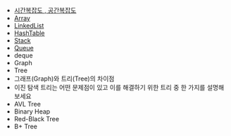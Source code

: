 - [시간복잡도 , 공간복잡도](./자료구조/시간복잡도.md)
- [Array](./자료구조/배열.md)
- [LinkedList](./자료구조/연결리스트.md)
- [HashTable](./자료구조/해시테이블.md)
- [Stack](./자료구조/스택.md)
- [Queue](./자료구조/큐.md)
- deque
- Graph
- Tree
- 그래프(Graph)와 트리(Tree)의 차이점
- 이진 탐색 트리는 어떤 문제점이 있고 이를 해결하기 위한 트리 중
   한 가지를 설명해보세요
- AVL Tree
- Binary Heap
- Red-Black Tree
- B+ Tree